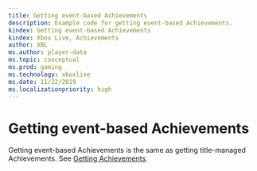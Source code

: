 ```yaml
---
title: Getting event-based Achievements
description: Example code for getting event-based Achievements.
kindex: Getting event-based Achievements
kindex: Xbox Live, Achievements
author: XBL
ms.author: player-data
ms.topic: conceptual
ms.prod: gaming
ms.technology: xboxlive
ms.date: 11/22/2019
ms.localizationpriority: high
---
```


# Getting event-based Achievements

Getting event-based Achievements is the same as getting title-managed Achievements.
See [Getting Achievements](../../title-managed/how-to/live-how-to-get-achievements.md).
